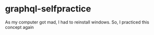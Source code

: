 # graphql-selfpractice
As my computer got mad, I had to reinstall windows. So, I practiced this concept again
